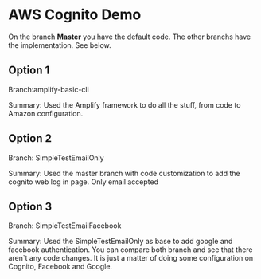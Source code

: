 # AWS Cognito Demo

On the branch **Master** you have the default code. The other branchs have the implementation. See below.

## Option 1

Branch:amplify-basic-cli

Summary: Used the Amplify framework to do all the stuff, from code to Amazon configuration.

## Option 2

Branch: SimpleTestEmailOnly

Summary: Used the master branch with code customization to add the cognito web log in page. Only email accepted

## Option 3

Branch: SimpleTestEmailFacebook

Summary: Used the SimpleTestEmailOnly as base to add google and facebook authentication. You can compare both branch and see that there aren`t any code changes. It is just a matter of doing some configuration on Cognito, Facebook and Google.
